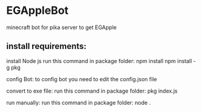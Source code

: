 # EGAppleBot
minecraft bot for pika server to get EGApple

<h2> install requirements:</h2>
    install Node js
    run this command in package folder:
        npm install
        npm install -g pkg

config Bot:
    to config bot you need to edit the config.json file

convert to exe file:
    run this command in package folder:
        pkg index.js

run manually:
    run this command in package folder:
        node .
